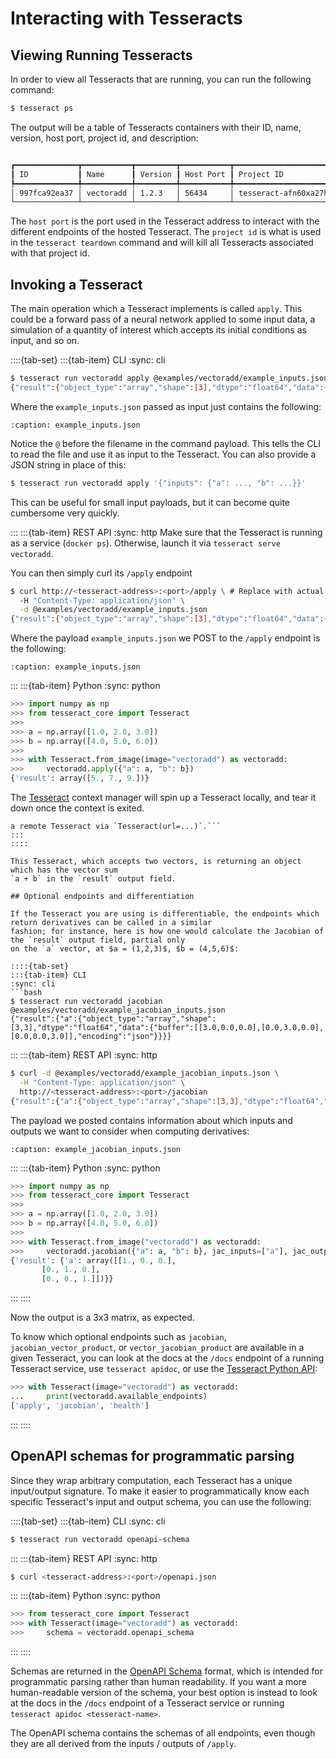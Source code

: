 # Interacting with Tesseracts

## Viewing Running Tesseracts
In order to view all Tesseracts that are running, you can run the following command:

```bash
$ tesseract ps
```

The output will be a table of Tesseracts containers with their ID, name, version, host port, project id, and description:

```bash

┏━━━━━━━━━━━━━━┳━━━━━━━━━━━┳━━━━━━━━━┳━━━━━━━━━━━┳━━━━━━━━━━━━━━━━━━━━━━━━┳━━━━━━━━━━━━━━━━━━━━━━━━━━━━━━━━━━━━━━━━━━━┓
┃ ID           ┃ Name      ┃ Version ┃ Host Port ┃ Project ID             ┃ Description                               ┃
┡━━━━━━━━━━━━━━╇━━━━━━━━━━━╇━━━━━━━━━╇━━━━━━━━━━━╇━━━━━━━━━━━━━━━━━━━━━━━━╇━━━━━━━━━━━━━━━━━━━━━━━━━━━━━━━━━━━━━━━━━━━┩
│ 997fca92ea37 │ vectoradd │ 1.2.3   │ 56434     │ tesseract-afn60xa27hih │ Simple tesseract that adds two vectors.\n │
└──────────────┴───────────┴─────────┴───────────┴────────────────────────┴───────────────────────────────────────────┘
```

The `host port` is the port used in the Tesseract address to interact with the different endpoints of the hosted Tesseract.
The `project id` is what is used in the `tesseract teardown` command and will kill all Tesseracts associated with that project id.

## Invoking a Tesseract

The main operation which a Tesseract implements is called `apply`. This could be
a forward pass of a neural network applied to some input data,
a simulation of a quantity of interest which accepts its initial conditions as input,
and so on.

::::{tab-set}
:::{tab-item} CLI
:sync: cli
```bash
$ tesseract run vectoradd apply @examples/vectoradd/example_inputs.json
{"result":{"object_type":"array","shape":[3],"dtype":"float64","data":{"buffer":[5.0,7.0,9.0],"encoding":"json"}}}
```

Where the `example_inputs.json` passed as input just contains the following:
```{literalinclude} ../../../examples/vectoradd/example_inputs.json
:caption: example_inputs.json
```

Notice the `@` before the filename in the command payload. This tells the CLI to read the file and
use it as input to the Tesseract. You can also provide a JSON string in place of this:
```bash
$ tesseract run vectoradd apply '{"inputs": {"a": ..., "b": ...}}'
```
This can be useful for small input payloads, but it can become quite cumbersome very quickly.

:::
:::{tab-item} REST API
:sync: http
Make sure that the Tesseract is running as a service (`docker ps`). Otherwise, launch
it via `tesseract serve vectoradd`.

You can then simply curl its `/apply` endpoint
```bash
$ curl http://<tesseract-address>:<port>/apply \ # Replace with actual address
  -H "Content-Type: application/json" \
  -d @examples/vectoradd/example_inputs.json
{"result":{"object_type":"array","shape":[3],"dtype":"float64","data":{"buffer":[5.0,7.0,9.0],"encoding":"json"}}}
```

Where the payload `example_inputs.json` we POST to the `/apply` endpoint is the following:
```{literalinclude} ../../../examples/vectoradd/example_inputs.json
:caption: example_inputs.json
```
:::
:::{tab-item} Python
:sync: python
```python
>>> import numpy as np
>>> from tesseract_core import Tesseract
>>>
>>> a = np.array([1.0, 2.0, 3.0])
>>> b = np.array([4.0, 5.0, 6.0])
>>>
>>> with Tesseract.from_image(image="vectoradd") as vectoradd:
>>>     vectoradd.apply({"a": a, "b": b})
{'result': array([5., 7., 9.])}
```

The [Tesseract](#tesseract_core.Tesseract) context manager will spin up
a Tesseract locally, and tear it down once the context is exited.

```{tip} You can also instantiate a Tesseract object which connects to
a remote Tesseract via `Tesseract(url=...)`.```
:::
::::

This Tesseract, which accepts two vectors, is returning an object which has the vector sum
`a + b` in the `result` output field.

## Optional endpoints and differentiation

If the Tesseract you are using is differentiable, the endpoints which return derivatives can be called in a similar
fashion; for instance, here is how one would calculate the Jacobian of the `result` output field, partial only
on the `a` vector, at $a = (1,2,3)$, $b = (4,5,6)$:

::::{tab-set}
:::{tab-item} CLI
:sync: cli
```bash
$ tesseract run vectoradd jacobian @examples/vectoradd/example_jacobian_inputs.json
{"result":{"a":{"object_type":"array","shape":[3,3],"dtype":"float64","data":{"buffer":[[3.0,0.0,0.0],[0.0,3.0,0.0],[0.0,0.0,3.0]],"encoding":"json"}}}}
```
:::
:::{tab-item} REST API
:sync: http
```bash
$ curl -d @examples/vectoradd/example_jacobian_inputs.json \
  -H "Content-Type: application/json" \
  http://<tesseract-address>:<port>/jacobian
{"result":{"a":{"object_type":"array","shape":[3,3],"dtype":"float64","data":{"buffer":[[1.0,0.0,0.0],[0.0,1.0,0.0],[0.0,0.0,1.0]],"encoding":"json"}}}}
```
The payload we posted contains information about which inputs and outputs we want to consider
when computing derivatives:
```{literalinclude} ../../../examples/vectoradd/example_jacobian_inputs.json
:caption: example_jacobian_inputs.json
```
:::
:::{tab-item} Python
:sync: python
```python
>>> import numpy as np
>>> from tesseract_core import Tesseract
>>>
>>> a = np.array([1.0, 2.0, 3.0])
>>> b = np.array([4.0, 5.0, 6.0])
>>>
>>> with Tesseract.from_image("vectoradd") as vectoradd:
>>>     vectoradd.jacobian({"a": a, "b": b}, jac_inputs=["a"], jac_outputs=["result"])
{'result': {'a': array([[1., 0., 0.],
       [0., 1., 0.],
       [0., 0., 1.]])}}
```
:::
::::

Now the output is a 3x3 matrix, as expected.

To know which optional endpoints such as `jacobian`, `jacobian_vector_product`, or `vector_jacobian_product` are
available in a given Tesseract, you can look at the docs at the `/docs` endpoint of a running Tesseract service, use `tesseract apidoc`, or use the [Tesseract Python API](#tesseract_core.Tesseract.available_endpoints):

```python
>>> with Tesseract(image="vectoradd") as vectoradd:
...     print(vectoradd.available_endpoints)
['apply', 'jacobian', 'health']
```
:::
::::

## OpenAPI schemas for programmatic parsing

Since they wrap arbitrary computation, each Tesseract has a unique input/output signature.
To make it easier to programmatically know each specific Tesseract's input and output schema,
you can use the following:

::::{tab-set}
:::{tab-item} CLI
:sync: cli
```bash
$ tesseract run vectoradd openapi-schema
```
:::
:::{tab-item} REST API
:sync: http
```bash
$ curl <tesseract-address>:<port>/openapi.json
```
:::
:::{tab-item} Python
:sync: python
```python
>>> from tesseract_core import Tesseract
>>> with Tesseract(image="vectoradd") as vectoradd:
>>>     schema = vectoradd.openapi_schema
```
:::
::::

Schemas are returned in the [OpenAPI Schema](https://swagger.io/specification/) format,
which is intended for programmatic parsing rather than human
readability. If you want a more human-readable version of the schema,
your best option is instead to look at the docs in the `/docs` endpoint of a Tesseract
service or running `tesseract apidoc <tesseract-name>`.

The OpenAPI schema contains the schemas of all endpoints, even though they are all derived from
the inputs / outputs of `/apply`.
